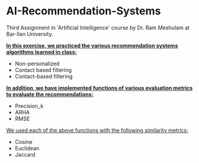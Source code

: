 # AI-Recommendation-Systems

Third Assignment in 'Artificial Intelligence' course by Dr. Ram Meshulam at Bar-Ilan University.
  
**<ins>In this exercise, we practiced the various recommendation systems algorithms learned in class:</ins>**
* Non-personalized
* Contact based filtering
* Contact-based filtering  

**<ins>In addition, we have implemented functions of various evaluation metrics to evaluate the recommendations:</ins>**
* Precision_k
* ARHA
* RMSE

<ins>We used each of the above functions with the following similarity metrics:</ins>
* Cosine
* Euclidean
* Jaccard
